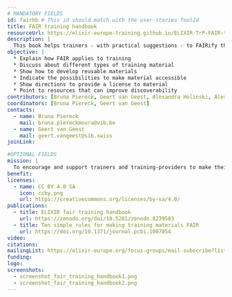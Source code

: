 ```yaml
---
# MANDATORY FIELDS
id: fairhb # This id should match with the user-stories ToolId
title: FAIR training handbook
resourceUrl: https://elixir-europe-training.github.io/ELIXIR-TrP-FAIR-training-handbook/
description: |
  This book helps trainers - with practical suggestions - to FAIRify their training material.
objective: |
  * Explain how FAIR applies to training
  * Discuss about different types of training material
  * Show how to develop reusable materials
  * Indicate the possibilities to make material accessible
  * Show directions to provide a license to material
  * Point to resources that can improve discoverability
contributors: [Bruna Piereck, Geert van Geest, Alexandra Holinski, Alexia Cardona,Alice Matimba,Allegra Via,Anastasios Anastasios Papaioannou ,Anna Swan,Celia van Gelder,Daniel Thomas Lopez,Daniel Wibberg,Fred de Lamotte ,Helen Clare ,Helena Schnitzer ,Hélène Chiapello,Iryna Kuchma ,Iulianna van der Lek,Kathryn Unsworth ,Krzys Poterlowicz ,Leyla Jael Castro,Lisanna Paladin,Loredana Le Pera,Lucie Khamvongsa-Charbonnier,Maja Rey,Marcela Davila,Maria Doyle,Marta Lloret,Melissa Burke ,Michelle D Brazas ,Monique Zahn ,Nazeefa Fatima ,Nicola Mulder,Olivier Sand ,Patricia Carvajal Lopez,Patricia M. Palagi,Rachel Berkson,Renato Alves,Roland Krause,Russell Schwartz,Sara El-Gebali,Sarah Morgan,Saskia Hiltemann,Shaun Aron,Steven Morgan,Suzanne Duce,Tarcisio Mendes de Farias ,Vera Matser,Verena Ras ,Wai Keat Yam]
coordinators: [Bruna Piereck, Geert van Geest]
contacts:
  - name: Bruna Piereck
    mail: bruna.piereckmoura@vib.be
  - name: Geert van Geest
    mail: geert.vangeest@sib.swiss
joinLink: 

#OPTIONAL FIELDS
mission: |
  To encourage and support trainers and training-providers to make their training material FAIR
benefit: 
licenses:
  - name: CC BY 4.0 SA
    icon: ccby.png
    url: https://creativecommons.org/licenses/by-sa/4.0/
publications:
  - title: ELIXIR fair training handbook
    url: https://zenodo.org/doi/10.5281/zenodo.8239503
  - title: Ten simple rules for making training materials FAIR
    url: https://doi.org/10.1371/journal.pcbi.1007854
video: 
citations:
mailingList: https://elixir-europe.org/focus-groups/mail-subscribe?list=FAIR%20Training%20Focus%20Group
funding:
logo: 
screenshots:
  - screenshot_fair_training_handbook1.png
  - screenshot_fair_training_handbook2.png
---
```

